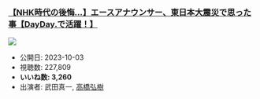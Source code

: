 ### [【NHK時代の後悔…】エースアナウンサー、東日本大震災で思った事【DayDay.で活躍！】](https://www.youtube.com/watch?v=2n6MNgggHGE)
[![](https://img.youtube.com/vi/2n6MNgggHGE/sddefault.jpg)](https://www.youtube.com/watch?v=2n6MNgggHGE)
-   公開日: 2023-10-03
-   視聴数: 227,809
-   **いいね数: 3,260**
-   出演者: 武田真一, [高橋弘樹](/rehacq_fan/people/高橋弘樹 "wikilink")
